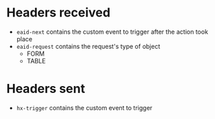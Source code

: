 # Headers received

- `eaid-next` contains the custom event to trigger after the action took place
- `eaid-request` contains the request's type of object 
    - FORM
    - TABLE

# Headers sent

- `hx-trigger` contains the custom event to trigger